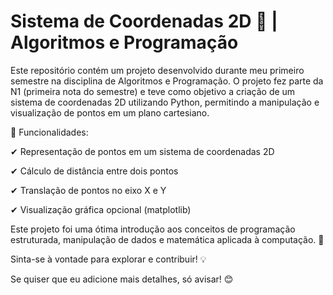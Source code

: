 # Sistema de Coordenadas 2D 📍 | Algoritmos e Programação

Este repositório contém um projeto desenvolvido durante meu primeiro semestre na disciplina de Algoritmos e Programação. O projeto fez parte da N1 (primeira nota do semestre) e teve como objetivo a criação de um sistema de coordenadas 2D utilizando Python, permitindo a manipulação e visualização de pontos em um plano cartesiano.

🔹 Funcionalidades:

✔ Representação de pontos em um sistema de coordenadas 2D

✔ Cálculo de distância entre dois pontos

✔ Translação de pontos no eixo X e Y

✔ Visualização gráfica opcional (matplotlib)

Este projeto foi uma ótima introdução aos conceitos de programação estruturada, manipulação de dados e matemática aplicada à computação. 🚀

Sinta-se à vontade para explorar e contribuir! 💡

Se quiser que eu adicione mais detalhes, só avisar! 😊
